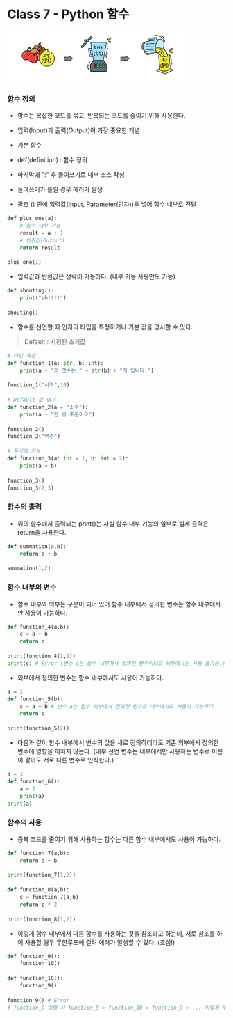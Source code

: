 # Class 7 - Python 함수

![jpg](../img/function_ex.png)

### 함수 정의
- 함수는 복잡한 코드를 묶고, 반복되는 코드를 줄이기 위해 사용한다.
- 입력(Input)과 출력(Output)이 가장 중요한 개념

- 기본 함수
- def(definition) : 함수 정의
- 마지막에 ":" 후 들여쓰기로 내부 소스 작성
- 들여쓰기가 틀릴 경우 에러가 발생
- 괄호 () 안에 입력값(Input, Parameter(인자))을 넣어 함수 내부로 전달
```py
def plus_one(a):
    # 함수 내부 기능
    result = a + 1
    # 반환값(Output)
    return result

plus_one(1)
```

- 입력값과 반환값은 생략이 가능하다. (내부 기능 사용만도 가능)
```py
def shouting():
    print("ah!!!!")

shouting()
```

- 함수를 선언할 때 인자의 타입을 특정하거나 기본 값을 명시할 수 있다.
> Default : 지정된 초기값

```py
# 타입 특정
def function_1(a: str, b: int):
    print(a + "의 갯수는 " + str(b) + "개 입니다.")

function_1("사과",10)

# Default 값 명시
def function_2(a = "소주"):
    print(a + "한 병 주문이요")

function_2()
function_2("맥주")

# 동시에 가능
def function_3(a: int = 1, b: int = 2):
    print(a + b)

function_3()
function_3(2,3)
```

### 함수의 출력
- 위의 함수에서 출력되는 print()는 사실 함수 내부 기능의 일부로 실제 출력은 return을 사용한다.
```py
def summation(a,b):
    return a + b

summation(1,2)
```

### 함수 내부의 변수
- 함수 내부와 외부는 구분이 되어 있어 함수 내부에서 정의한 변수는 함수 내부에서만 사용이 가능하다.
```py
def function_4(a,b):
    c = a + b
    return c

print(function_4(1,2))
print(c) # Error (변수 c는 함수 내부에서 정의한 변수이므로 외부에서는 사용 불가능.)
```

- 외부에서 정의한 변수는 함수 내부에서도 사용이 가능하다.
```py
a = 1
def function_5(b):
    c = a + b # 변수 a는 함수 외부에서 정의한 변수로 내부에서도 사용이 가능하다.
    return c

print(function_5(2))
```

- 다음과 같이 함수 내부에서 변수의 값을 새로 정의하더라도 기존 외부에서 정의한 변수에 영향을 끼치지 않는다. (내부 선언 변수는 내부에서만 사용하는 변수로 이름이 같아도 서로 다른 변수로 인식한다.)
```py
a = 1
def function_6():
    a = 2
    print(a)
print(a)
```

### 함수의 사용
- 중복 코드를 줄이기 위해 사용하는 함수는 다른 함수 내부에서도 사용이 가능하다.
```py
def function_7(a,b):
    return a + b

print(function_7(1,2))

def function_8(a,b):
    c = function_7(a,b)
    return c * 2

print(function_8(1,2))
```
- 이렇게 함수 내부에서 다른 함수를 사용하는 것을 참조라고 하는데, 서로 참조를 하여 사용할 경우 무한루프에 걸려 에러가 발생할 수 있다. (조심!)
```py
def function_9():
    function_10()

def function_10():
    function_9()

function_9() # Error
# function_9 실행 시 function_9 > function_10 > function_9 > ... 이렇게 무한루프에 걸릴 수 있다.